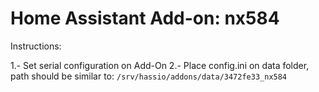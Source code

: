 # Home Assistant Add-on: nx584

Instructions:

1.- Set serial configuration on Add-On 
2.- Place config.ini on data folder, path should be similar to:
`/srv/hassio/addons/data/3472fe33_nx584`
